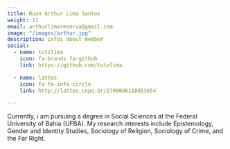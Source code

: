 ```yaml
---
title: Ruan Arthur Lima Santos
weight: 11
email: arthurlimareserva@gmail.com
image: "/images/arthur.jpg"
description: infos about member
social:
  - name: tutzlima
    icon: fa-brands fa-github
    link: https://github.com/tutzlima

  - name: lattes
    icon: fa fa-info-circle
    link: http://lattes.cnpq.br/2709096118053654

---
```


Currently, i am pursuing a degree in Social Sciences at the Federal University of Bahia (UFBA). My research interests include Epistemology, Gender and Identity Studies, Sociology of Religion, Sociology of Crime, and the Far Right.
